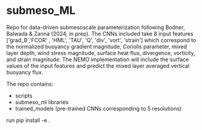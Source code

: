 # submeso_ML
Repo for data-driven submesoscale parameterization following Bodner, Balwada & Zanna (2024, in prep). The CNNs included take 8 input features ['grad_B','FCOR' , 'HML', 'TAU', 'Q', 'div', 'vort', 'strain'] which correspond to the normalized buoyancy gradient magnitude, Coriolis parameter, mixed layer depth, wind stress magnitude, surface heat flux, divergence, vorticity, and strain magnitude. The NEMO implementation will include the surface values of the input features and predict the mixed layer averaged vertical buoyancy flux. 

The repo contains:
* scripts 
* submeso_ml libraries 
* trained_models (pre-trained CNNs corresponding to 5 resolutions)

run pip install -e .
